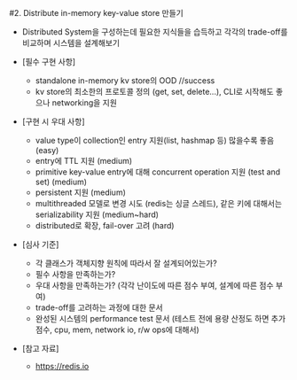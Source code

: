 #2. Distribute in-memory key-value store 만들기 
- Distributed System을 구성하는데 필요한 지식들을 습득하고 각각의 trade-off를 비교하며 시스템을 설계해보기

- [필수 구현 사항] 
    - standalone in-memory kv store의 OOD //success
    - kv store의 최소한의 프로토콜 정의 (get, set, delete...), CLI로 시작해도 좋으나 networking을 지원

-  [구현 시 우대 사항] 
    - value type이 collection인 entry 지원(list, hashmap 등) 많을수록 좋음 (easy)
    - entry에 TTL 지원 (medium)
    - primitive key-value entry에 대해 concurrent operation 지원 (test and set) (medium)
    - persistent 지원 (medium)
    - multithreaded 모델로 변경 시도 (redis는 싱글 스레드), 같은 키에 대해서는 serializability 지원 (medium~hard)
    - distributed로 확장, fail-over 고려 (hard)

- [심사 기준] 
    - 각 클래스가 객체지향 원칙에 따라서 잘 설계되어있는가?
    - 필수 사항을 만족하는가?
    - 우대 사항을 만족하는가? (각각 난이도에 따른 점수 부여, 설계에 따른 점수 부여)
    - trade-off를 고려하는 과정에 대한 문서
    - 완성된 시스템의 performance test 문서 (테스트 전에 용량 산정도 하면 추가 점수, cpu, mem, network io, r/w ops에 대해서)

- [참고 자료]
    - https://redis.io